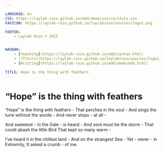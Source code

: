 ```yaml
---

LANGUAGE: es
CSS: https://laylah-rain.github.io/mdd/demo/source/style.css
FAVICON: https://laylah-rain.github.io/laylahrain/sources/logo1.png

FOOTER:
    - Laylah Rain © 2022


NAVBAR:
    - [Teaching](https://laylah-rain.github.io/mdd/syntax.html)
    - ![Título](https://laylah-rain.github.io/laylahrain/sources/logo1.png)(45px)(https://www.instagram.com){sametab}
    - [Writting](https://laylah-rain.github.io/mdd/demo/mdd.html)

TITLE: Hope is the thing with feathers
---
```



# “Hope” is the thing with feathers

“Hope” is the thing with feathers -
That perches in the soul -
And sings the tune without the words -
And never stops - at all -

And sweetest - in the Gale - is heard -
And sore must be the storm -
That could abash the little Bird
That kept so many warm -

I’ve heard it in the chillest land -
And on the strangest Sea -
Yet - never - in Extremity,
It asked a crumb - of me.
